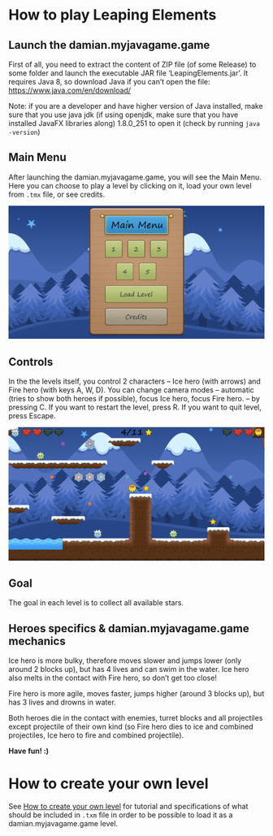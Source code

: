 # How to play Leaping Elements

## Launch the damian.myjavagame.game
First of all, you need to extract the content of ZIP file (of some Release) to some folder and launch the
executable JAR file ‘LeapingElements.jar’. It requires Java 8, so download Java if you can’t open the
file:
https://www.java.com/en/download/

Note: if you are a developer and have higher version of Java installed, make sure that you use java
jdk (if using openjdk, make sure that you have installed JavaFX libraries along) 1.8.0_251 to open it (check by running `java -version`)

## Main Menu
After launching the damian.myjavagame.game, you will see the Main Menu. Here you can choose to play a level
by clicking on it, load your own level from `.tmx` file, or see credits.

<p align="center">
 <img src="/screenshots/MainMenu.png" hight="auto" width="700">
</p>

## Controls
In the the levels itself, you control 2 characters – Ice hero (with arrows) and Fire hero (with
keys A, W, D). You can change camera modes – automatic (tries to show both heroes if possible),
focus Ice hero, focus Fire hero. – by pressing C. If you want to restart the level, press R. If you want to
quit level, press Escape.

<p align="center">
 <img src="/screenshots/Game.png" hight="auto" width="700">
</p>

## Goal
The goal in each level is to collect all available stars.

## Heroes specifics & damian.myjavagame.game mechanics
Ice hero is more bulky, therefore moves slower and jumps lower (only around 2 blocks up),
but has 4 lives and can swim in the water. Ice hero also melts in the contact with Fire hero, so don’t
get too close!

Fire hero is more agile, moves faster, jumps higher (around 3 blocks up), but has 3 lives and
drowns in water.

Both heroes die in the contact with enemies, turret blocks and all projectiles except projectile
of their own kind (so Fire hero dies to ice and combined projectiles, Ice hero to fire and combined
projectile).

**Have fun! :)**

# How to create your own level
See [How to create your own level](https://github.com/Naimad1CZ/LeapingElements/wiki/How-to-create-your-own-level) for tutorial and specifications of what should be included in `.txm` file in order to be possible to load it as a damian.myjavagame.game level.
